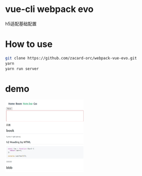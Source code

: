 # vue-cli webpack evo

h5适配基础配置

# How to use
```bash
git clone https://github.com/zacard-orc/webpack-vue-evo.git
yarn
yarn run server
```

# demo
<img src="./docs/sg1227-1.jpg" style="width: 50%"/>



